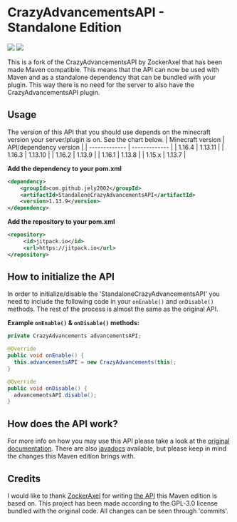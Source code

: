 # CrazyAdvancementsAPI - Standalone Edition
[![](https://jitpack.io/v/jely2002/StandaloneCrazyAdvancementsAPI.svg)](https://jitpack.io/#jely2002/StandaloneCrazyAdvancementsAPI)
[![](https://jitci.com/gh/jely2002/StandaloneCrazyAdvancementsAPI/svg)](https://jitci.com/gh/jely2002/StandaloneCrazyAdvancementsAPI)

This is a fork of the CrazyAdvancementsAPI by ZockerAxel that has been made Maven compatible. This means that the API can now be used with Maven and as a standalone dependency that can be bundled with your plugin. This way there is no need for the server to also have the CrazyAdvancementsAPI plugin.

## Usage
The version of this API that you should use depends on the minecraft version your server/plugin is on. See the chart below.
| Minecraft version | API/dependency version |
| ------------- | ------------- |
| 1.16.4  | 1.13.11  |
| 1.16.3  | 1.13.10  |
| 1.16.2  | 1.13.9  |
| 1.16.1  | 1.13.8  |
| 1.15.x  | 1.13.7  |

**Add the dependency to your pom.xml**
```xml
<dependency>
    <groupId>com.github.jely2002</groupId>
    <artifactId>StandaloneCrazyAdvancementsAPI</artifactId>
    <version>1.13.9</version>
</dependency>
```
**Add the repository to your pom.xml**
```xml
<repository>
     <id>jitpack.io</id>
     <url>https://jitpack.io</url>
</repository>
```

## How to initialize the API
In order to initialize/disable the 'StandaloneCrazyAdvancementsAPI' you need to include the following code in your `onEnable()` and `onDisable()` methods. The rest of the process is almost the same as the original API.

**Example `onEnable()` & `onDisable()` methods:**
```java
private CrazyAdvancements advancementsAPI;

@Override
public void onEnable() {
  this.advancementsAPI = new CrazyAdvancements(this);
}

@Override
public void onDisable() {
  advancementsAPI.disable();
}
```

## How does the API work?
For more info on how you may use this API please take a look at the [original documentation](https://www.spigotmc.org/resources/crazy-advancements-api.51741/). There are also [javadocs](https://crazyadvancements.endercentral.eu/overview-summary.html) available, but please keep in mind the changes this Maven edition brings with.

## Credits
I would like to thank [ZockerAxel](https://github.com/ZockerAxel) for writing [the API](https://github.com/ZockerAxel/CrazyAdvancementsAPI) this Maven edition is based on.
This project has been made according to the GPL-3.0 license bundled with the original code. All changes can be seen through 'commits'.
